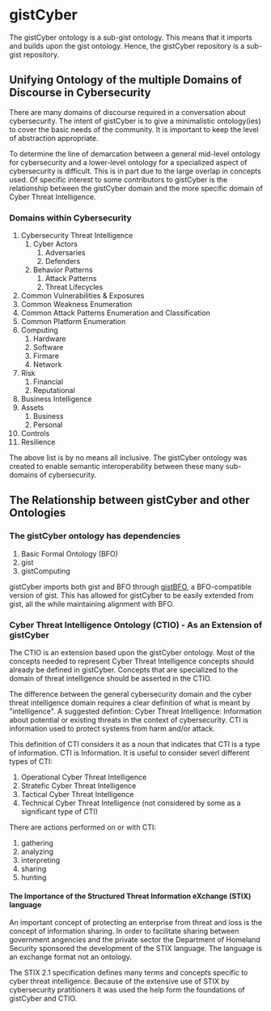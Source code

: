 # gistCyber
The gistCyber ontology is a sub-gist ontology. This means that it imports and builds upon the gist ontology.
Hence, the gistCyber repository is a sub-gist repository.

## Unifying Ontology of the multiple Domains of Discourse in Cybersecurity
There are many domains of discourse required in a conversation about cybersecurity. The intent of gistCyber is to give a minimalistic ontology(ies) to cover the basic needs of the community. It is important to keep the level of abstraction appropriate.

To determine the line of demarcation between a general mid-level ontology for cybersecurity and a lower-level ontology for a specialized aspect of cybersecurity is difficult. This is in part due to the large overlap in concepts used. Of specific interest to some contributors to gistCyber is the relationship between the gistCyber domain and the more specific domain of Cyber Threat Intelligence.



### Domains within Cybersecurity
1. Cybersecurity Threat Intelligence
   1. Cyber Actors
      1. Adversaries
      1. Defenders
   1. Behavior Patterns
      1. Attack Patterns
      1. Threat Lifecycles
1. Common Vulnerabilities & Exposures
1. Common Weakness Enumeration
1. Common Attack Patterns Enumeration and Classification
1. Common Platform Enumeration
1. Computing
   1. Hardware
   1. Software
   1. Firmare
   1. Network
1. Risk
   1. Financial
   1. Reputational
1. Business Intelligence
1. Assets
   1. Business
   1. Personal
1. Controls
1. Resilience

The above list is by no means all inclusive. The gistCyber ontology was created to enable
semantic interoperability between these many sub-domains of cybersecurity.

## The Relationship between gistCyber and other Ontologies

### The gistCyber ontology has dependencies
1. Basic Formal Ontology (BFO)
2. gist
3. gistComputing

gistCyber imports both gist and BFO through [gistBFO](https://github.com/semanticarts/gistBFO), a BFO-compatible version of gist. This has allowed for gistCyber to be easily extended from gist, all the while maintaining alignment with BFO.

### Cyber Threat Intelligence Ontology (CTIO) - As an Extension of gistCyber
The CTIO is an extension based upon the gistCyber ontology. Most of the concepts needed to represent Cyber Threat Intelligence concepts should already be defined in gistCyber. Concepts that are specialized to the domain of threat intelligence should be asserted in the CTIO.

The difference between the general cybersecurity domain and the cyber threat intelligence domain requires a clear definition of what is meant by "intelligence".
A suggested defintion:
Cyber Threat Intelligence: Information about potential or existing threats in the context of cybersecurity. CTI is information used to protect systems from harm and/or attack.

This definition of CTI considers it as a noun that indicates that CTI is a type of information. CTI is Information. It is useful to consider severl different types of CTI:
1. Operational Cyber Threat Intelligence
2. Stratefic Cyber Threat Intelligence
3. Tactical Cyber Threat Intelligence
4. Technical Cyber Threat Intelligence (not considered by some as a significant type of CTI)


There are actions performed on or with CTI:
1. gathering
2. analyzing
3. interpreting
4. sharing
5. hunting

#### The Importance of the Structured Threat Information eXchange (STIX) language
An important concept of protecting an enterprise from threat and loss is the concept of information sharing.
In order to facilitate sharing between government angencies and the private sector the Department of Homeland
Security sponsored the development of the STIX language. The language is an exchange format not an ontology.

The STIX 2.1 specification defines many terms and concepts specific to cyber threat intelligence. Because of the extensive
use of STIX by cybersecurity pratitioners it was used the help form the foundations of gistCyber and CTIO.




